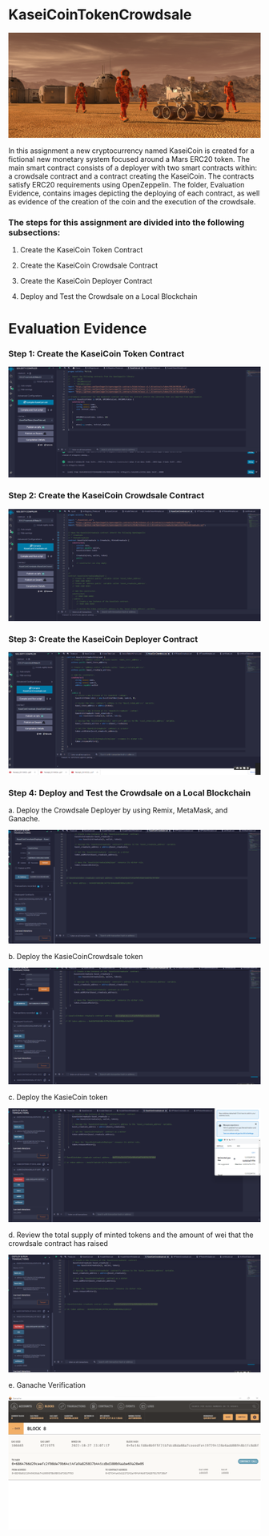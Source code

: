 # KaseiCoinTokenCrowdsale

![KasieCoin](Images/KasieCoin.png)

In this assignment a new cryptocurrency named KaseiCoin is created for a fictional new monetary system focused around a Mars ERC20 token. The main smart contract consists of a deployer with two smart contracts within: a crowdsale contract and a contract creating the KaseiCoin. The contracts satisfy ERC20 requirements using OpenZeppelin. The folder, Evaluation Evidence, contains images depicting the deploying of each contract, as well as evidence of the creation of the coin and the execution of the crowdsale.

### The steps for this assignment are divided into the following subsections:

1. Create the KaseiCoin Token Contract


2. Create the KaseiCoin Crowdsale Contract


3. Create the KaseiCoin Deployer Contract


4. Deploy and Test the Crowdsale on a Local Blockchain


# Evaluation Evidence

### Step 1:  Create the KaseiCoin Token Contract

![KasieCoinToken](Images/Step1.png)

### Step 2:  Create the KaseiCoin Crowdsale Contract

![KasieCoinCrowdsaleToken](Images/Step2.png)

### Step 3:  Create the KaseiCoin Deployer Contract

![KasieCoinDeployer](Images/Step3.png)

### Step 4:  Deploy and Test the Crowdsale on a Local Blockchain

a. Deploy the Crowdsale Deployer by using Remix, MetaMask, and Ganache.

![KasieCoinDeployer](Images/Step4_1.png)

b. Deploy the KasieCoinCrowdsale token

![KasieCoinCrowdsaletokenDeployer](Images/Step4_2.png)

c. Deploy the KasieCoin token

![KasieCointokenDeployer](Images/Step4_3.png)

d. Review the total supply of minted tokens and the amount of wei that the crowdsale contract has raised

![KasieCointokensupply](Images/Step4_4.png)

e. Ganache Verification

![Ganache](Images/Ganache.png)